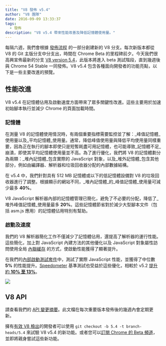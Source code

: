 ```yaml
---
title: "V8 發佈 v5.4"
author: "V8 團隊"
date: 2016-09-09 13:33:37
tags:
  - 發佈
description: "V8 v5.4 帶來性能改善及降低記憶體使用量。"
---
```

每隔六週，我們會根據 [發佈流程](/docs/release-process) 的一部分創建新的 V8 分支。每次新版本都從 V8 的 Git 主版分支中分支出，時間在 Chrome Beta 的里程碑前夕。今天我們很高興宣佈最新的分支 [V8 version 5.4](https://chromium.googlesource.com/v8/v8.git/+log/branch-heads/5.4)，此版本將進入 beta 測試階段，直到幾週後與 Chrome 54 Stable 一同發佈。V8 v5.4 包含各種面向開發者的功能亮點，以下是一些主要改進的預覽。

<!--truncate-->
## 性能改進

V8 v5.4 在記憶體佔用及啟動速度方面帶來了眾多關鍵性改進。這些主要用於加速初始腳本執行並減少 Chrome 的頁面加載時間。

### 記憶體

在測量 V8 的記憶體使用情況時，有兩個重要指標需要監控並了解：_峰值記憶體_使用量以及_平均記憶體_使用量。通常，降低峰值使用量與降低平均使用量同樣重要，因為正在執行的腳本即使只是短暫耗盡可用記憶體，也可能導致_記憶體不足_崩潰，即使其平均記憶體使用量並不高。為了進行優化，我們將 V8 的記憶體劃分為兩類：_堆內記憶體_包含實際的 JavaScript 對象，以及_堆外記憶體_包含其他部分，例如由編譯器、解析器和垃圾回收器分配的內部數據結構。

在 v5.4 中，我們針對具有 512 MB 記憶體或以下的低記憶體設備對 V8 的垃圾回收器進行了調整。根據顯示的網站不同，_堆內記憶體_的_峰值記憶體_使用量可減少最多 **40%**。

V8 JavaScript 解析器內部的記憶體管理已簡化，避免了不必要的分配，降低了_堆外峰值記憶體_使用量最多 **20%**。這些記憶體節省對於減少大型腳本文件（包括 asm.js 應用）的記憶體佔用特別有幫助。

### 啟動及速度

我們的 V8 解析器簡化工作不僅減少了記憶體佔用，還提高了解析器的運行性能。這些簡化，加上對 JavaScript 內建方法的其他優化以及 JavaScript 對象屬性訪問使用全局 [內聯緩存](https://en.wikipedia.org/wiki/Inline_caching) 的方式，使啟動性能獲得了顯著提升。

在我們的[內部啟動測試套件](https://www.youtube.com/watch?v=xCx4uC7mn6Y)中，測試了實際 JavaScript 性能，並獲得了中位數 **5%** 的性能提升。[Speedometer](http://browserbench.org/Speedometer/) 基準測試也受益於這些優化，相較於 v5.2 [提升約 **10% 至 13%**](https://chromeperf.appspot.com/report?sid=f5414b72e864ffaa4fd4291fa74bf3fd7708118ba534187d36113d8af5772c86&start_rev=393766&end_rev=416239)。

![](/_img/v8-release-54/speedometer.png)

## V8 API

請查看我們的 [API 變更摘要](https://docs.google.com/document/d/1g8JFi8T_oAE_7uAri7Njtig7fKaPDfotU6huOa1alds/edit)。此文檔在每次重要版本發佈後的幾週內會定期更新。

擁有[有效 V8 檢出](/docs/source-code#using-git)的開發者可以使用 `git checkout -b 5.4 -t branch-heads/5.4` 來試驗 V8 v5.4 的新功能。或者您可以[訂閱 Chrome 的 Beta 頻道](https://www.google.com/chrome/browser/beta.html)，並即將親身嘗試這些新功能。
